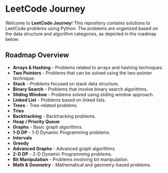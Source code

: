 # LeetCode Journey

Welcome to **LeetCode Journey**! This repository contains solutions to LeetCode problems using Python. The problems are organized based on the data structure and algorithm categories, as depicted in the roadmap below:

## Roadmap Overview

- **Arrays & Hashing** - Problems related to arrays and hashing techniques.
- **Two Pointers** - Problems that can be solved using the two-pointer technique.
- **Stack** - Problems focused on stack data structure.
- **Binary Search** - Problems that involve binary search algorithms.
- **Sliding Window** - Problems solved using sliding window approach.
- **Linked List** - Problems based on linked lists.
- **Trees** - Tree-related problems.
- **Tries**
- **Backtracking** - Backtracking problems.
- **Heap / Priority Queue**
- **Graphs** - Basic graph algorithms.
- **1-D DP** - 1-D Dynamic Programming problems.
- **Intervals**
- **Greedy**
- **Advanced Graphs** - Advanced graph algorithms.
- **2-D DP** - 2-D Dynamic Programming problems.
- **Bit Manipulation** - Problems involving bit manipulation.
- **Math & Geometry** - Mathematical and geometry-based problems.
